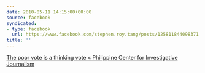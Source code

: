 ```yaml
---
date: 2010-05-11 14:15:00+00:00
source: facebook
syndicated:
- type: facebook
  url: https://www.facebook.com/stephen.roy.tang/posts/125811844098371
title: ''
---
```


[The poor vote is a thinking vote « Philippine Center for Investigative Journalism](http://pcij.org/stories/the-poor-vote-is-a-thinking-vote/)